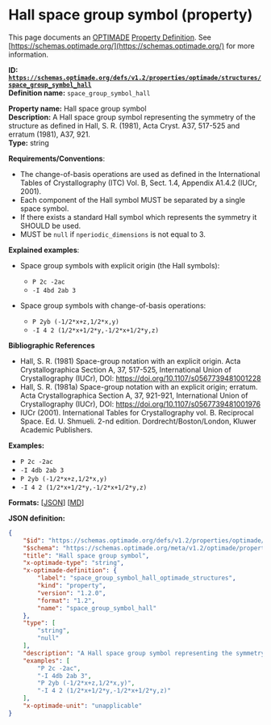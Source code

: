 # Hall space group symbol (property)

This page documents an [OPTIMADE](https://www.optimade.org/) [Property Definition](https://schemas.optimade.org/#definitions). See [https://schemas.optimade.org/](https://schemas.optimade.org/) for more information.

**ID: [`https://schemas.optimade.org/defs/v1.2/properties/optimade/structures/space_group_symbol_hall`](https://schemas.optimade.org/defs/v1.2/properties/optimade/structures/space_group_symbol_hall.md)**  
**Definition name:** `space_group_symbol_hall`

**Property name:** Hall space group symbol  
**Description:** A Hall space group symbol representing the symmetry of the structure as defined in Hall, S. R. (1981), Acta Cryst. A37, 517-525 and erratum (1981), A37, 921.  
**Type:** string  

**Requirements/Conventions**:

- The change-of-basis operations are used as defined in the International Tables of Crystallography (ITC) Vol. B, Sect. 1.4, Appendix A1.4.2 (IUCr, 2001).
- Each component of the Hall symbol MUST be separated by a single space symbol.
- If there exists a standard Hall symbol which represents the symmetry it SHOULD be used.
- MUST be `null` if `nperiodic_dimensions` is not equal to 3.

**Explained examples**:

- Space group symbols with explicit origin (the Hall symbols):

    - `P 2c -2ac`
    - `-I 4bd 2ab 3`

- Space group symbols with change-of-basis operations:

    - `P 2yb (-1/2*x+z,1/2*x,y)`
    - `-I 4 2 (1/2*x+1/2*y,-1/2*x+1/2*y,z)`

**Bibliographic References**

- Hall, S. R. (1981) Space-group notation with an explicit origin. Acta Crystallographica Section A, 37, 517-525, International Union of Crystallography (IUCr), DOI: https://doi.org/10.1107/s0567739481001228
- Hall, S. R. (1981a) Space-group notation with an explicit origin; erratum. Acta Crystallographica Section A, 37, 921-921, International Union of Crystallography (IUCr), DOI: https://doi.org/10.1107/s0567739481001976
- IUCr (2001). International Tables for Crystallography vol. B. Reciprocal Space. Ed. U. Shmueli. 2-nd edition. Dordrecht/Boston/London, Kluwer Academic Publishers.

**Examples:**

- `P 2c -2ac`
- `-I 4db 2ab 3`
- `P 2yb (-1/2*x+z,1/2*x,y)`
- `-I 4 2 (1/2*x+1/2*y,-1/2*x+1/2*y,z)`

**Formats:** [[JSON](space_group_symbol_hall.json)] [[MD](space_group_symbol_hall.md)]

**JSON definition:**

``` json
{
    "$id": "https://schemas.optimade.org/defs/v1.2/properties/optimade/structures/space_group_symbol_hall",
    "$schema": "https://schemas.optimade.org/meta/v1.2/optimade/property_definition.json",
    "title": "Hall space group symbol",
    "x-optimade-type": "string",
    "x-optimade-definition": {
        "label": "space_group_symbol_hall_optimade_structures",
        "kind": "property",
        "version": "1.2.0",
        "format": "1.2",
        "name": "space_group_symbol_hall"
    },
    "type": [
        "string",
        "null"
    ],
    "description": "A Hall space group symbol representing the symmetry of the structure as defined in Hall, S. R. (1981), Acta Cryst. A37, 517-525 and erratum (1981), A37, 921.\n\n**Requirements/Conventions**:\n\n- The change-of-basis operations are used as defined in the International Tables of Crystallography (ITC) Vol. B, Sect. 1.4, Appendix A1.4.2 (IUCr, 2001).\n- Each component of the Hall symbol MUST be separated by a single space symbol.\n- If there exists a standard Hall symbol which represents the symmetry it SHOULD be used.\n- MUST be `null` if `nperiodic_dimensions` is not equal to 3.\n\n**Explained examples**:\n\n- Space group symbols with explicit origin (the Hall symbols):\n\n    - `P 2c -2ac`\n    - `-I 4bd 2ab 3`\n\n- Space group symbols with change-of-basis operations:\n\n    - `P 2yb (-1/2*x+z,1/2*x,y)`\n    - `-I 4 2 (1/2*x+1/2*y,-1/2*x+1/2*y,z)`\n\n**Bibliographic References**\n\n- Hall, S. R. (1981) Space-group notation with an explicit origin. Acta Crystallographica Section A, 37, 517-525, International Union of Crystallography (IUCr), DOI: https://doi.org/10.1107/s0567739481001228\n- Hall, S. R. (1981a) Space-group notation with an explicit origin; erratum. Acta Crystallographica Section A, 37, 921-921, International Union of Crystallography (IUCr), DOI: https://doi.org/10.1107/s0567739481001976\n- IUCr (2001). International Tables for Crystallography vol. B. Reciprocal Space. Ed. U. Shmueli. 2-nd edition. Dordrecht/Boston/London, Kluwer Academic Publishers.",
    "examples": [
        "P 2c -2ac",
        "-I 4db 2ab 3",
        "P 2yb (-1/2*x+z,1/2*x,y)",
        "-I 4 2 (1/2*x+1/2*y,-1/2*x+1/2*y,z)"
    ],
    "x-optimade-unit": "unapplicable"
}
```